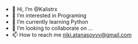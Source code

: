 - 👋 Hi, I’m @Kalistrx
- 👀 I’m interested in Programing 
- 🌱 I’m currently learning Python
- 💞️ I’m looking to collaborate on ...
- 📫 How to reach me niki.atanasovvv@gmail.com

<!---
Kalistrx/Kalistrx is a ✨ special ✨ repository because its `README.md` (this file) appears on your GitHub profile.
You can click the Preview link to take a look at your changes.
--->
